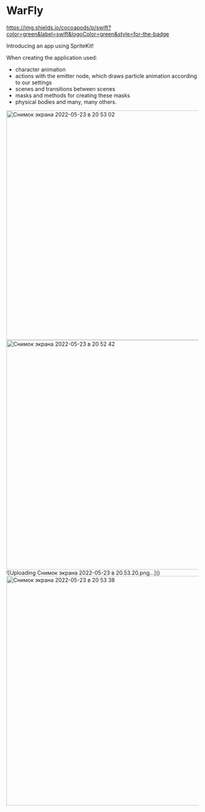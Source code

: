 # WarFly
https://img.shields.io/cocoapods/p/swift?color=green&label=swift&logoColor=green&style=for-the-badge

Introducing an app using SpriteKit!

When creating the application used:
- character animation
- actions with the emitter node, which draws particle animation according to our settings
- scenes and transitions between scenes
- masks and methods for creating these masks
- physical bodies and many, many others.
<img width="602" alt="Снимок экрана 2022-05-23 в 20 53 02" src="https://user-images.githubusercontent.com/12511808/169884571-45f0d81e-00cf-41d7-a52f-7f2a375537c8.png">
<img width="602" alt="Снимок экрана 2022-05-23 в 20 52 42" src="https://user-images.githubusercontent.com/12511808/169884585-2a23c93e-1295-400e-b6e3-8938923c018f.png">
![Uploading Снимок экрана 2022-05-23 в 20.53.20.png…]()
<img width="602" alt="Снимок экрана 2022-05-23 в 20 53 38" src="https://user-images.githubusercontent.com/12511808/169884602-9047598d-87fa-42e7-b9ba-ac115b0a3c7d.png">
